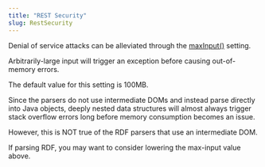 ```yaml
---
title: "REST Security"
slug: RestSecurity
---
```


Denial of service attacks can be alleviated through the [maxInput()](API_DOCS/org/apache/juneau/rest/annotation/Rest.html#maxInput()) setting.

Arbitrarily-large input will trigger an exception before causing out-of-memory errors.

The default value for this setting is 100MB.

Since the parsers do not use intermediate DOMs and instead parse directly into Java objects, deeply nested data
structures will almost always trigger stack overflow errors long before memory consumption becomes an issue.

However, this is NOT true of the RDF parsers that use an intermediate DOM.

If parsing RDF, you may want to consider lowering the max-input value above.
